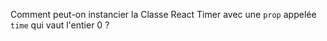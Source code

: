 Comment peut-on instancier la Classe React Timer avec une `prop` appelée `time` qui vaut l'entier 0 ?
